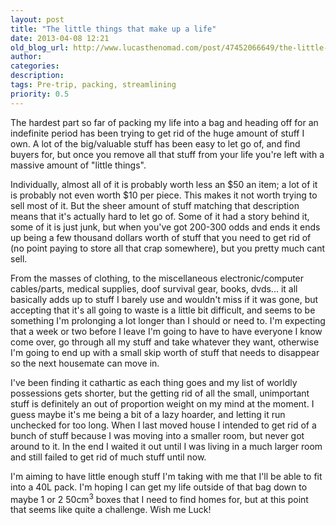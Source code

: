 ```yaml
---
layout: post
title: "The little things that make up a life"
date: 2013-04-08 12:21
old_blog_url: http://www.lucasthenomad.com/post/47452066649/the-little-things-that-make-up-a-life
author: 
categories: 
description: 
tags: Pre-trip, packing, streamlining
priority: 0.5
---
```


The hardest part so far of packing my life into a bag and heading off for an
indefinite period has been trying to get rid of the huge amount of stuff I own.
A lot of the big/valuable stuff has been easy to let go of, and find buyers for,
but once you remove all that stuff from your life you're left with a massive
amount of "little things".

<!-- more -->

Individually, almost all of it is probably worth less an $50 an item; a lot of
it is probably not even worth $10 per piece. This makes it not worth trying to
sell most of it. But the sheer amount of stuff matching that description means
that it's actually hard to let go of. Some of it had a story behind it, some of
it is just junk, but when you've got 200-300 odds and ends it ends up being a
few thousand dollars worth of stuff that you need to get rid of (no point paying
to store all that crap somewhere), but you pretty much cant sell.

From the masses of clothing, to the miscellaneous electronic/computer
cables/parts, medical supplies, doof survival gear, books, dvds... it all
basically adds up to stuff I barely use and wouldn't miss if it was gone, but
accepting that it's all going to waste is a little bit difficult, and seems to
be something I'm prolonging a lot longer than I should or need to.  I'm
expecting that a week or two before I leave I'm going to have to have everyone I
know come over, go through all my stuff and take whatever they want, otherwise
I'm going to end up with a small skip worth of stuff that needs to disappear so
the next housemate can move in.

I've been finding it cathartic as each thing goes and my list of worldly
possessions gets shorter, but the getting rid of all the small, unimportant
stuff is definitely an out of proportion weight on my mind at the moment. I
guess maybe it's me being a bit of a lazy hoarder, and letting it run unchecked
for too long. When I last moved house I intended to get rid of a bunch of stuff
because I was moving into a smaller room, but never got around to it. In the end
I waited it out until I was living in a much larger room and still failed to get
rid of much stuff until now.

I'm aiming to have little enough stuff I'm taking with me that I'll be able to
fit into a 40L pack. I'm hoping I can get my life outside of that bag down to
maybe 1 or 2 50cm<sup>3</sup> boxes that I need to find homes for, but at this point that
seems like quite a challenge. Wish me Luck!

